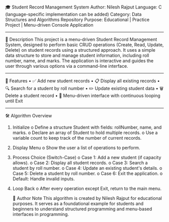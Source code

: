 🎓 Student Record Management System
Author: Nilesh Rajput
Language: C  (language-specific implementation can be added)
Category: Data Structures and Algorithms
Repository Purpose: Educational | Practice Project | Menu-driven Console Application
________________________________________
📌 Description
This project is a menu-driven Student Record Management System, designed to perform basic CRUD operations (Create, Read, Update, Delete) on student records using a structured approach.
It uses a simple data structure to store and manage student information, including roll number, name, and marks. The application is interactive and guides the user through various options via a command-line interface.
________________________________________
🚀 Features
•	✅ Add new student records
•	📋 Display all existing records
•	🔍 Search for a student by roll number
•	✏️ Update existing student data
•	🗑️ Delete a student record
•	🔁 Menu-driven interface with continuous looping until Exit
________________________________________
🛠️ Algorithm Overview
1.	Initialize
o	Define a structure Student with fields: rollNumber, name, and marks.
o	Declare an array of Student to hold multiple records.
o	Use a variable count to keep track of the number of current records.
2.	Display Menu
o	Show the user a list of operations to perform.
3.	Process Choice (Switch-Case)
o	Case 1: Add a new student (if capacity allows).
o	Case 2: Display all student records.
o	Case 3: Search a student by roll number.
o	Case 4: Update an existing student's details.
o	Case 5: Delete a student by roll number.
o	Case 6: Exit the application.
o	Default: Handle invalid inputs.
4.	Loop Back
o	After every operation except Exit, return to the main menu.

     🧠 Author Note
This algorithm is created by Nilesh Rajput for educational purposes. It serves as a foundational example for students and beginners to understand structured programming and menu-based interfaces in programming.

